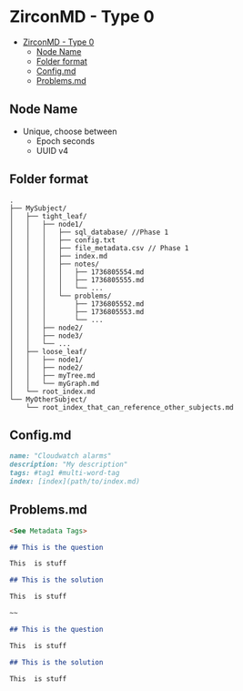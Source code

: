 # ZirconMD - Type 0

- [ZirconMD - Type 0](#zirconmd---type-0)
  - [Node Name](#node-name)
  - [Folder format](#folder-format)
  - [Config.md](#configmd)
  - [Problems.md](#problemsmd)

## Node Name
- Unique, choose between
  - Epoch seconds
  - UUID v4

## Folder format
```
.
├── MySubject/
│   ├── tight_leaf/
│   │   ├── node1/
│   │   │   ├── sql_database/ //Phase 1
│   │   │   ├── config.txt
│   │   │   ├── file_metadata.csv // Phase 1
│   │   │   ├── index.md
│   │   │   ├── notes/ 
│   │   │   │   ├── 1736805554.md
│   │   │   │   ├── 1736805555.md
│   │   │   │   └── ...
│   │   │   └── problems/
│   │   │       ├── 1736805552.md
│   │   │       ├── 1736805553.md
│   │   │       └── ...
│   │   ├── node2/
│   │   ├── node3/
│   │   └── ...
│   ├── loose_leaf/
│   │   ├── node1/
│   │   ├── node2/
│   │   ├── myTree.md
│   │   └── myGraph.md
│   └── root_index.md
└── MyOtherSubject/
    └── root_index_that_can_reference_other_subjects.md
```

## Config.md

```md
name: "Cloudwatch alarms"
description: "My description"
tags: #tag1 #multi-word-tag
index: [index](path/to/index.md)
```

## Problems.md

```md
<See Metadata Tags>

## This is the question

This  is stuff

## This is the solution

This  is stuff

~~ 

## This is the question

This  is stuff

## This is the solution

This  is stuff
```